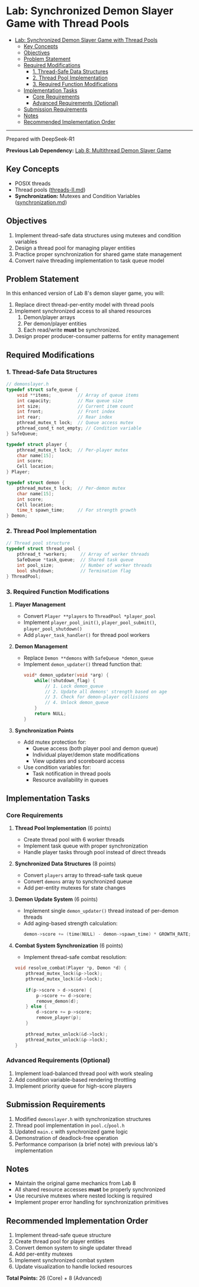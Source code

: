 # Lab: Synchronized Demon Slayer Game with Thread Pools 
- [Lab: Synchronized Demon Slayer Game with Thread Pools](#lab-synchronized-demon-slayer-game-with-thread-pools)
  - [Key Concepts](#key-concepts)
  - [Objectives](#objectives)
  - [Problem Statement](#problem-statement)
  - [Required Modifications](#required-modifications)
    - [1. Thread-Safe Data Structures](#1-thread-safe-data-structures)
    - [2. Thread Pool Implementation](#2-thread-pool-implementation)
    - [3. Required Function Modifications](#3-required-function-modifications)
  - [Implementation Tasks](#implementation-tasks)
    - [Core Requirements](#core-requirements)
    - [Advanced Requirements (Optional)](#advanced-requirements-optional)
  - [Submission Requirements](#submission-requirements)
  - [Notes](#notes)
  - [Recommended Implementation Order](#recommended-implementation-order)

---
Prepared with DeepSeek-R1

**Previous Lab Dependency:** [Lab 8: Multithread Demon Slayer Game](./8lab-multithread-demonslayer-game.md)  

## Key Concepts  
- POSIX threads  
- Thread pools ([threads-II.md](./lectures/6threads-II.md))  
- **Synchronization:** Mutexes and Condition Variables ([synchronization.md](./lectures/6synchronization.md))  

## Objectives  
1. Implement thread-safe data structures using mutexes and condition variables  
2. Design a thread pool for managing player entities  
3. Practice proper synchronization for shared game state management  
4. Convert naive threading implementation to task queue model  

## Problem Statement  
In this enhanced version of Lab 8's demon slayer game, you will:  
1. Replace direct thread-per-entity model with thread pools  
2. Implement synchronized access to all shared resources  
   1. Demon/player arrays
   2. Per demon/player entities
   3. Each read/write **must** be synchronized.
3. Design proper producer-consumer patterns for entity management  

## Required Modifications  
### 1. Thread-Safe Data Structures  
```c
// demonslayer.h
typedef struct safe_queue {
    void **items;          // Array of queue items
    int capacity;          // Max queue size
    int size;              // Current item count
    int front;             // Front index
    int rear;              // Rear index
    pthread_mutex_t lock;  // Queue access mutex
    pthread_cond_t not_empty; // Condition variable
} SafeQueue;

typedef struct player {
    pthread_mutex_t lock;  // Per-player mutex
    char name[15];
    int score;
    Cell location;
} Player;

typedef struct demon {
    pthread_mutex_t lock;  // Per-demon mutex
    char name[15];
    int score;
    Cell location;
    time_t spawn_time;     // For strength growth
} Demon;
```

### 2. Thread Pool Implementation  
```c
// Thread pool structure
typedef struct thread_pool {
    pthread_t *workers;     // Array of worker threads
    SafeQueue *task_queue;  // Shared task queue
    int pool_size;          // Number of worker threads
    bool shutdown;          // Termination flag
} ThreadPool;
```

### 3. Required Function Modifications  
1. **Player Management**  
   - Convert `Player **players` to `ThreadPool *player_pool`  
   - Implement `player_pool_init()`, `player_pool_submit()`, `player_pool_shutdown()`  
   - Add `player_task_handler()` for thread pool workers  

2. **Demon Management**  
   - Replace `Demon **demons` with `SafeQueue *demon_queue`  
   - Implement `demon_updater()` thread function that:  
     ```c
     void* demon_updater(void *arg) {
         while(!shutdown_flag) {
             // 1. Lock demon_queue
             // 2. Update all demons' strength based on age
             // 3. Check for demon-player collisions
             // 4. Unlock demon_queue
         }
         return NULL;
     }
     ```

3. **Synchronization Points**  
   - Add mutex protection for:  
     - Queue access (both player pool and demon queue)  
     - Individual player/demon state modifications  
     - View updates and scoreboard access  
   - Use condition variables for:  
     - Task notification in thread pools  
     - Resource availability in queues  

## Implementation Tasks  
### Core Requirements  
1. **Thread Pool Implementation** (6 points)  
   - Create thread pool with 6 worker threads  
   - Implement task queue with proper synchronization  
   - Handle player tasks through pool instead of direct threads  

2. **Synchronized Data Structures** (8 points)  
   - Convert `players` array to thread-safe task queue  
   - Convert `demons` array to synchronized queue  
   - Add per-entity mutexes for state changes  

3. **Demon Update System** (6 points)  
   - Implement single `demon_updater()` thread instead of per-demon threads  
   - Add aging-based strength calculation:  
     ```c
     demon->score += (time(NULL) - demon->spawn_time) * GROWTH_RATE;
     ```

4. **Combat System Synchronization** (6 points)  
   - Implement thread-safe combat resolution:  
   ```c
   void resolve_combat(Player *p, Demon *d) {
       pthread_mutex_lock(&p->lock);
       pthread_mutex_lock(&d->lock);
       
       if(p->score > d->score) {
           p->score += d->score;
           remove_demon(d);
       } else {
           d->score += p->score;
           remove_player(p);
       }
       
       pthread_mutex_unlock(&d->lock);
       pthread_mutex_unlock(&p->lock);
   }
   ```

### Advanced Requirements (Optional)  
1. Implement load-balanced thread pool with work stealing  
2. Add condition variable-based rendering throttling  
3. Implement priority queue for high-score players  

## Submission Requirements  
1. Modified `demonslayer.h` with synchronization structures  
2. Thread pool implementation in `pool.c`/`pool.h`  
3. Updated `main.c` with synchronized game logic  
4. Demonstration of deadlock-free operation  
5. Performance comparison (a brief note) with previous lab's implementation  

## Notes  
- Maintain the original game mechanics from Lab 8  
- All shared resource accesses **must** be properly synchronized  
- Use recursive mutexes where nested locking is required  
- Implement proper error handling for synchronization primitives  

## Recommended Implementation Order  
1. Implement thread-safe queue structure  
2. Create thread pool for player entities  
3. Convert demon system to single updater thread  
4. Add per-entity mutexes  
5. Implement synchronized combat system  
6. Update visualization to handle locked resources  
 
**Total Points:** 26 (Core) + 8 (Advanced)  
